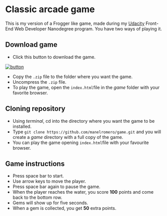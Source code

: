 # Classic arcade game
This is my version of a Frogger like game, made during my [Udacity](http://www.udacity.com) Front-End Web Developer Nanodegree program. You have two ways of playing it.

## Download game
* Click this button to download the game.

[![button](https://raw.github.com/manelromero/game/master/images/download.png)](https://github.com/manelromero/game/archive/master.zip)

* Copy the `.zip` file to the folder where you want the game.
* Uncompress the `.zip` file.
* To play the game, open the `index.html`file in the _game_ folder with your favorite browser.

## Cloning repository
* Using _terminal_, cd into the directory where you want the game to be installed.
* Type `git clone https://github.com/manelromero/game.git` and you will create a _game_ directory with a full copy of the game.
* You can play the game opening `index.html`file with your favourite browser.

## Game instructions
* Press space bar to start.
* Use arrow keys to move the player.
* Press space bar again to pause the game.
* When the player reaches the water, you score **100** points and come back to the bottom row.
* Gems will show up for five seconds.
* When a gem is collected, you get **50** extra points.
